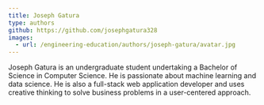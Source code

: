 ```yaml
---
title: Joseph Gatura
type: authors
github: https://github.com/josephgatura328
images:
  - url: /engineering-education/authors/joseph-gatura/avatar.jpg 
---
```

Joseph Gatura is an undergraduate student undertaking a Bachelor of Science in Computer Science. He is passionate about machine learning and data science. He is also a full-stack web application developer and uses creative thinking to solve business problems in a user-centered approach.